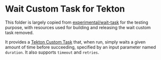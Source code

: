 # Wait Custom Task for Tekton

This folder is largely copied from [experimental/wait-task](https://github.com/tektoncd/experimental/tree/main/wait-task)
for the testing purpose, with resources used for building and releasing the
wait custom task removed.

It provides a [Tekton Custom
Task](https://tekton.dev/docs/pipelines/runs/) that, when run, simply waits a
given amount of time before succeeding, specified by an input parameter named
`duration`. It also supports `timeout` and `retries`.

